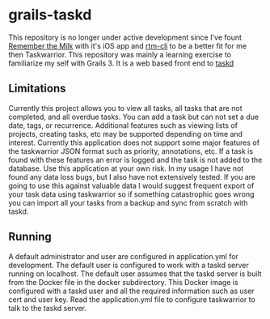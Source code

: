 # grails-taskd
This repository is no longer under active development since I've fount [Remember the Milk](https://www.rememberthemilk.com) with it's iOS app and [rtm-cli](https://github.com/dwaring87/rtm-cli) to be a better fit for me then Taskwarrior.
This repository was mainly a learning exercise to familiarize my self with Grails 3. It is a web based front end to [taskd](https://tasktools.org/projects/taskd.html)


## Limitations

Currently this project allows you to view all tasks, all tasks that are not completed, and all overdue tasks. You can add a task but can not set a due date, tags, or recurrence. Additional features such as viewing lists of projects, creating tasks, etc may be supported depending on time and interest.
Currently this application does not support some major features of the taskwarrior JSON format such as priority, annotations, etc. If a task is found with these features an error is logged and the task is not added to the database.
Use this application at your own risk. In my usage I have not found any data loss bugs, but I also have not extensively tested. If you are going to use this against valuable data I would suggest frequent export of your task data using taskwarrior so if something catastrophic goes wrong you can import all your tasks from a backup and sync from scratch with taskd.

## Running

A default administrator and user are configured in application.yml for development. The default user is configured to work with a taskd server running on localhost. The default user assumes that the taskd server is built from the Docker file in the docker subdirectory. This Docker image is configured with a taskd user and all the required information such as user cert and user key. Read the application.yml file to configure taskwarrior to talk to the taskd server.